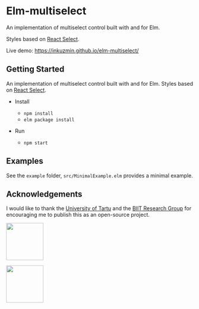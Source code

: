 # Elm-multiselect

An implementation of multiselect control built with and for Elm.

Styles based on [React Select](http://jedwatson.github.io/react-select/).

Live demo: https://inkuzmin.github.io/elm-multiselect/

## Getting Started

An implementation of multiselect control built with and for Elm.
Styles based on [React Select](https://jedwatson.github.io/react-select/).

* Install
    * `npm install`
    * `elm package install`
    
* Run
    * `npm start`

## Examples

See the `example` folder, `src/MinimalExample.elm` provides a minimal example.

## Acknowledgements

I would like to thank the [University of Tartu](http://www.ut.ee/et) and the [BIIT Research Group](http://biit.cs.ut.ee/) for encouraging me to publish this as an open-source project.

[<img src="https://inkuzmin.github.io/logos/assets/unitartu.svg" width="100">](https://www.ut.ee/en)

[<img src="https://inkuzmin.github.io/logos/assets/biit.svg" width="100">](https://biit.cs.ut.ee/)
